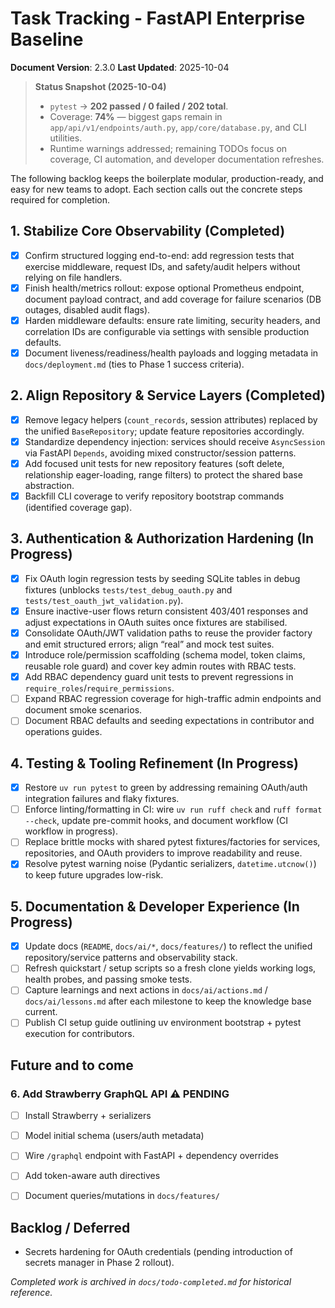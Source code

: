 # Task Tracking - FastAPI Enterprise Baseline

**Document Version**: 2.3.0
**Last Updated**: 2025-10-04

> **Status Snapshot (2025-10-04)**
> - `pytest` → **202 passed / 0 failed / 202 total**.
> - Coverage: **74%** — biggest gaps remain in `app/api/v1/endpoints/auth.py`, `app/core/database.py`, and CLI utilities.
> - Runtime warnings addressed; remaining TODOs focus on coverage, CI automation, and developer documentation refreshes.

The following backlog keeps the boilerplate modular, production-ready, and easy for new teams to adopt. Each section calls out the concrete steps required for completion.

## 1. Stabilize Core Observability (Completed)
- [x] Confirm structured logging end-to-end: add regression tests that exercise middleware, request IDs, and safety/audit helpers without relying on file handlers.
- [x] Finish health/metrics rollout: expose optional Prometheus endpoint, document payload contract, and add coverage for failure scenarios (DB outages, disabled audit flags).
- [x] Harden middleware defaults: ensure rate limiting, security headers, and correlation IDs are configurable via settings with sensible production defaults.
- [x] Document liveness/readiness/health payloads and logging metadata in `docs/deployment.md` (ties to Phase 1 success criteria).

## 2. Align Repository & Service Layers (Completed)
- [x] Remove legacy helpers (`count_records`, session attributes) replaced by the unified `BaseRepository`; update feature repositories accordingly.
- [x] Standardize dependency injection: services should receive `AsyncSession` via FastAPI `Depends`, avoiding mixed constructor/session patterns.
- [x] Add focused unit tests for new repository features (soft delete, relationship eager-loading, range filters) to protect the shared base abstraction.
- [x] Backfill CLI coverage to verify repository bootstrap commands (identified coverage gap).

## 3. Authentication & Authorization Hardening (In Progress)
- [x] Fix OAuth login regression tests by seeding SQLite tables in debug fixtures (unblocks `tests/test_debug_oauth.py` and `tests/test_oauth_jwt_validation.py`).
- [x] Ensure inactive-user flows return consistent 403/401 responses and adjust expectations in OAuth suites once fixtures are stabilised.
- [x] Consolidate OAuth/JWT validation paths to reuse the provider factory and emit structured errors; align “real” and mock test suites.
- [x] Introduce role/permission scaffolding (schema model, token claims, reusable role guard) and cover key admin routes with RBAC tests.
- [x] Add RBAC dependency guard unit tests to prevent regressions in `require_roles`/`require_permissions`.
- [ ] Expand RBAC regression coverage for high-traffic admin endpoints and document smoke scenarios.
- [ ] Document RBAC defaults and seeding expectations in contributor and operations guides.

## 4. Testing & Tooling Refinement (In Progress)
- [x] Restore `uv run pytest` to green by addressing remaining OAuth/auth integration failures and flaky fixtures.
- [ ] Enforce linting/formatting in CI: wire `uv run ruff check` and `ruff format --check`, update pre-commit hooks, and document workflow (CI workflow in progress).
- [ ] Replace brittle mocks with shared pytest fixtures/factories for services, repositories, and OAuth providers to improve readability and reuse.
- [x] Resolve pytest warning noise (Pydantic serializers, `datetime.utcnow()`) to keep future upgrades low-risk.

## 5. Documentation & Developer Experience (In Progress)
- [x] Update docs (`README`, `docs/ai/*`, `docs/features/`) to reflect the unified repository/service patterns and observability stack.
- [ ] Refresh quickstart / setup scripts so a fresh clone yields working logs, health probes, and passing smoke tests.
- [ ] Capture learnings and next actions in `docs/ai/actions.md` / `docs/ai/lessons.md` after each milestone to keep the knowledge base current.
- [ ] Publish CI setup guide outlining uv environment bootstrap + pytest execution for contributors.

## Future and to come
### 6. Add Strawberry GraphQL API ⚠️ PENDING
- [ ] Install Strawberry + serializers
- [ ] Model initial schema (users/auth metadata)
- [ ] Wire `/graphql` endpoint with FastAPI + dependency overrides
- [ ] Add token-aware auth directives
- [ ] Document queries/mutations in `docs/features/`


## Backlog / Deferred
- Secrets hardening for OAuth credentials (pending introduction of secrets manager in Phase 2 rollout).

*Completed work is archived in `docs/todo-completed.md` for historical reference.*
